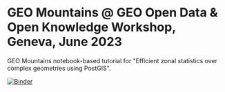 # GEO Mountains @ GEO Open Data & Open Knowledge Workshop, Geneva, June 2023
GEO Mountains notebook-based tutorial for "Efficient zonal statistics over complex geometries using PostGIS".

[![Binder](https://mybinder.org/badge_logo.svg)](https://mybinder.org/v2/gh/geomountains/GEO_ODOK_Tutorial_2023/HEAD?labpath=GEO_Mountains_Tutorial.ipynb)
